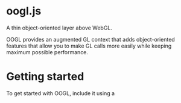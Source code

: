 oogl.js
=======

A thin object-oriented layer above WebGL.

OOGL provides an augmented GL context that adds object-oriented features that allow you to make GL calls more easily while keeping maximum possible performance.

Getting started
===============

To get started with OOGL, include it using a <script> tag in the <head> of your document:

	<script type="text/javascript" src="http://cdn.oogljs.com/oogl-1.0.0.min.js"></script>

Then place a <canvas> in your DOM and create an OOGL context through JavaScript:

	<canvas id="canvas" width="800" height="600">
		<p>No browser support.</p>
	</canvas>
	<script type="text/javascript">
	$(function () {
		var oogl = new $.Context('canvas');
		oogl.clearColor(0, 0, 0, 1);
		oogl.clear(oogl.COLOR_BUFFER_BIT);
		// other GL calls...
		oogl.flush();
	});
	</script>

The oogl object now contains all the functions a normal gl object would contain, plus OOGL-specific features.
